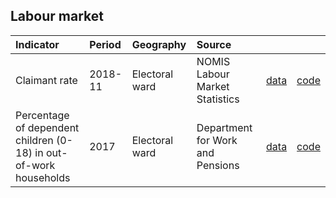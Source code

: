 ## Labour market

| Indicator     | Period        | Geography     | Source        | &nbsp;        | &nbsp;         |
|:------------- |:------------- |:------------- |:------------- |:------------- | :------------- |
| Claimant rate | 2018-11 | Electoral ward | NOMIS Labour Market Statistics | [data](data/claimant_rate.csv) |  [code](code/claimant_rate.R)  |
| Percentage of dependent children (0-18) in out-of-work households | 2017 | Electoral ward | Department for Work and Pensions | [data](data/children_in_out_of_work_households.csv) |  [code](code/children_in_out_of_work_households.R) |
